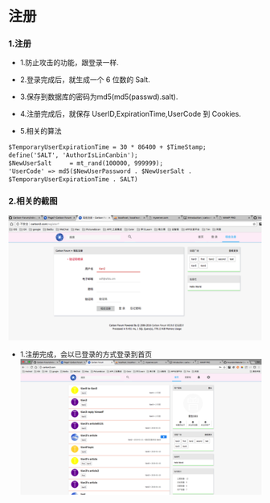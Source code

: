 # 注册


### 1.注册
 * 1.防止攻击的功能，跟登录一样.
 
 
 * 2.登录完成后，就生成一个 6 位数的 Salt.
 * 3.保存到数据库的密码为md5(md5(passwd).salt).
 * 4.注册完成后，就保存 UserID,ExpirationTime,UserCode 到 Cookies.

* 5.相关的算法

```
$TemporaryUserExpirationTime = 30 * 86400 + $TimeStamp;
define('SALT', 'AuthorIsLinCanbin');
$NewUserSalt     = mt_rand(100000, 999999);
'UserCode' => md5($NewUserPassword . $NewUserSalt . $TemporaryUserExpirationTime . SALT)

```


### 2.相关的截图
![](/assets/ScreenShot2018-03-21_13.57.35.png)
* 1.注册完成，会以已登录的方式登录到首页
![](/assets/ScreenShot2018-03-21_14.00.10.png)


 



